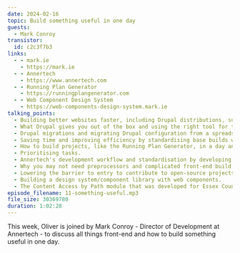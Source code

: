```yaml
---
date: 2024-02-16
topic: Build something useful in one day
guests:
  - Mark Conroy
transistor:
  id: c2c3f7b3
links:
  - - mark.ie
    - https://mark.ie
  - - Annertech
    - https://www.annertech.com
  - - Running Plan Generator
    - https://runningplangenerator.com
  - - Web Component Design System
    - https://web-components-design-system.mark.ie
talking_points:
  - Building better websites faster, including Drupal distributions, such as LocalGov.
  - What Drupal gives you out of the box and using the right tool for the job.
  - Drupal migrations and migrating Drupal configuration from a spreadsheet.
  - Saving time and improving efficiency by standardising base builds with Docksal and Composer.
  - How to build projects, like the Running Plan Generator, in a day and training for 10Ks and marathons.
  - Prioritising tasks.
  - Annertech's development workflow and standardisation by developing on remote servers.
  - Why you may not need preprocessors and complicated front-end build tools, and reducing complexity using vanilla CSS, JavaScript and web components.
  - Lowering the barrier to entry to contribute to open-source projects.
  - Building a design system/component library with web components.
  - The Content Access by Path module that was developed for Essex County Council.
episode_filename: 11-something-useful.mp3
file_size: 30369780
duration: 1:02:28
---
```


This week, Oliver is joined by Mark Conroy - Director of Development at Annertech - to discuss all things front-end and how to build something useful in one day.
